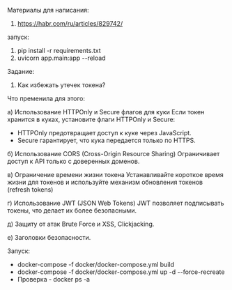 Материалы для написания:
1. https://habr.com/ru/articles/829742/

запуск:
1. pip install -r requirements.txt
2. uvicorn app.main:app --reload

Задание:
1. Как избежать утечек токена?

Что пременила для этого:

а) Использование HTTPOnly и Secure флагов для куки
Если токен хранится в куках, установите флаги HTTPOnly и Secure:
- HTTPOnly предотвращает доступ к куке через JavaScript.
- Secure гарантирует, что кука передается только по HTTPS.

б) Использование CORS (Cross-Origin Resource Sharing)
Ограничивает доступ к  API только с доверенных доменов.

в) Ограничение времени жизни токена
Устанавливайте короткое время жизни для токенов и используйте механизм обновления токенов (refresh tokens)

г) Использование JWT (JSON Web Tokens)
JWT позволяет подписывать токены, что делает их более безопасными. 

д) Защиту от атак Brute Force и XSS, Clickjacking.

е) Заголовки безопасности.


Запуск:
- docker-compose -f docker/docker-compose.yml build
- docker-compose -f docker/docker-compose.yml up -d --force-recreate
- Проверка - docker ps -a
